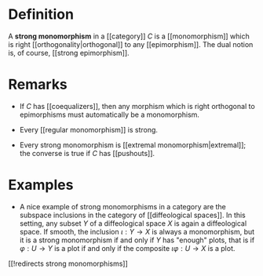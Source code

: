 # Definition #

A **strong monomorphism** in a [[category]] $C$ is a [[monomorphism]] which is right [[orthogonality|orthogonal]] to any [[epimorphism]].  The dual notion is, of course, [[strong epimorphism]].

# Remarks #

* If $C$ has [[coequalizers]], then any morphism which is right orthogonal to epimorphisms must automatically be a monomorphism.

* Every [[regular monomorphism]] is strong.

* Every strong monomorphism is [[extremal monomorphism|extremal]]; the converse is true if $C$ has [[pushouts]].

# Examples #

* A nice example of strong monomorphisms in a category are the subspace inclusions in the category of [[diffeological spaces]].  In this setting, any subset $Y$ of a diffeological space $X$ is again a diffeological space.  If smooth, the inclusion $\iota:Y \rightarrow X$ is always a monomorphism, but it is a strong monomorphism if and only if $Y$ has "enough" plots, that is if $\varphi: U\rightarrow Y$ is a plot if and only if the composite $\iota\varphi: U\rightarrow X$ is a plot.

[[!redirects strong monomorphisms]]